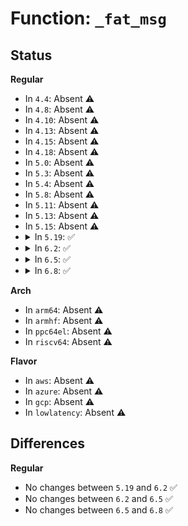 # Function: <code>_fat_msg</code>

## Status
<b>Regular</b>
<ul>
<li>
In <code>4.4</code>: Absent ⚠️
</li>
<li>
In <code>4.8</code>: Absent ⚠️
</li>
<li>
In <code>4.10</code>: Absent ⚠️
</li>
<li>
In <code>4.13</code>: Absent ⚠️
</li>
<li>
In <code>4.15</code>: Absent ⚠️
</li>
<li>
In <code>4.18</code>: Absent ⚠️
</li>
<li>
In <code>5.0</code>: Absent ⚠️
</li>
<li>
In <code>5.3</code>: Absent ⚠️
</li>
<li>
In <code>5.4</code>: Absent ⚠️
</li>
<li>
In <code>5.8</code>: Absent ⚠️
</li>
<li>
In <code>5.11</code>: Absent ⚠️
</li>
<li>
In <code>5.13</code>: Absent ⚠️
</li>
<li>
In <code>5.15</code>: Absent ⚠️
</li>
<li>
<details>
<summary>In <code>5.19</code>: ✅</summary>

```c
void _fat_msg(struct super_block *sb, const char *level, const char *fmt, void (anon));
```

**Collision:** Unique Global

**Inline:** No

**Transformation:** False

**Instances:**

```
In fs/fat/misc.c (ffffffff81e836d8)
Location: fs/fat/misc.c:54
Inline: False
Direct callers:
  - fs/fat/dir.c:fat_add_entries
  - fs/fat/dir.c:fat_remove_entries
  - fs/fat/dir.c:__fat_readdir
  - fs/fat/dir.c:fat_search_long
  - fs/fat/dir.c:fat_parse_short
  - fs/fat/dir.c:fat__get_entry
  - fs/fat/fatent.c:fat_ent_bread
  - fs/fat/fatent.c:fat12_ent_bread
  - fs/fat/inode.c:fat_fill_super
  - fs/fat/inode.c:fat_fill_super
  - fs/fat/inode.c:fat_fill_super
  - fs/fat/inode.c:fat_fill_super
  - fs/fat/inode.c:fat_fill_super
  - fs/fat/inode.c:fat_fill_super
  - fs/fat/inode.c:fat_fill_super
  - fs/fat/inode.c:fat_fill_super
  - fs/fat/inode.c:fat_fill_super
  - fs/fat/inode.c:fat_fill_super
  - fs/fat/inode.c:fat_fill_super
  - fs/fat/inode.c:fat_fill_super
  - fs/fat/inode.c:fat_fill_super
  - fs/fat/inode.c:fat_read_static_bpb
  - fs/fat/inode.c:fat_read_static_bpb
  - fs/fat/inode.c:fat_read_static_bpb
  - fs/fat/inode.c:fat_read_static_bpb
  - fs/fat/inode.c:fat_read_bpb
  - fs/fat/inode.c:fat_read_bpb
  - fs/fat/inode.c:fat_read_bpb
  - fs/fat/inode.c:fat_read_bpb
  - fs/fat/inode.c:fat_read_bpb
  - fs/fat/inode.c:fat_read_bpb
  - fs/fat/inode.c:parse_options
  - fs/fat/inode.c:parse_options
  - fs/fat/inode.c:parse_options
  - fs/fat/inode.c:__fat_write_inode
  - fs/fat/inode.c:fat_set_state
  - fs/fat/inode.c:fat_set_state
  - fs/fat/inode.c:fat_evict_inode
  - fs/fat/misc.c:fat_clusters_flush
  - fs/fat/misc.c:fat_clusters_flush
  - fs/fat/misc.c:__fat_fs_error
  - fs/fat/misc.c:__fat_fs_error
  - fs/fat/nfs.c:fat_rebuild_parent
```
**Symbols:**

```
ffffffff81e836d8-ffffffff81e83784: _fat_msg (STB_GLOBAL)
```
</details>
</li>
<li>
<details>
<summary>In <code>6.2</code>: ✅</summary>

```c
void _fat_msg(struct super_block *sb, const char *level, const char *fmt, void (anon));
```

**Collision:** Unique Global

**Inline:** No

**Transformation:** False

**Instances:**

```
In fs/fat/misc.c (ffffffff81604ac0)
Location: fs/fat/misc.c:54
Inline: False
Direct callers:
  - fs/fat/dir.c:fat_add_entries
  - fs/fat/dir.c:fat_remove_entries
  - fs/fat/dir.c:__fat_readdir
  - fs/fat/dir.c:fat_search_long
  - fs/fat/dir.c:fat_parse_short
  - fs/fat/dir.c:fat__get_entry
  - fs/fat/fatent.c:fat_ent_bread
  - fs/fat/fatent.c:fat12_ent_bread
  - fs/fat/inode.c:fat_fill_super
  - fs/fat/inode.c:fat_fill_super
  - fs/fat/inode.c:fat_fill_super
  - fs/fat/inode.c:fat_fill_super
  - fs/fat/inode.c:fat_fill_super
  - fs/fat/inode.c:fat_fill_super
  - fs/fat/inode.c:fat_fill_super
  - fs/fat/inode.c:fat_fill_super
  - fs/fat/inode.c:fat_fill_super
  - fs/fat/inode.c:fat_fill_super
  - fs/fat/inode.c:fat_fill_super
  - fs/fat/inode.c:fat_read_static_bpb
  - fs/fat/inode.c:fat_read_static_bpb
  - fs/fat/inode.c:fat_read_static_bpb
  - fs/fat/inode.c:fat_read_static_bpb
  - fs/fat/inode.c:fat_read_bpb
  - fs/fat/inode.c:fat_read_bpb
  - fs/fat/inode.c:fat_read_bpb
  - fs/fat/inode.c:fat_read_bpb
  - fs/fat/inode.c:fat_read_bpb
  - fs/fat/inode.c:fat_read_bpb
  - fs/fat/inode.c:parse_options
  - fs/fat/inode.c:parse_options
  - fs/fat/inode.c:parse_options
  - fs/fat/inode.c:__fat_write_inode
  - fs/fat/inode.c:fat_set_state
  - fs/fat/inode.c:fat_set_state
  - fs/fat/inode.c:fat_evict_inode
  - fs/fat/misc.c:fat_clusters_flush
  - fs/fat/misc.c:fat_clusters_flush
  - fs/fat/misc.c:__fat_fs_error
  - fs/fat/misc.c:__fat_fs_error
  - fs/fat/nfs.c:fat_rebuild_parent
```
**Symbols:**

```
ffffffff81604ac0-ffffffff81604b5f: _fat_msg (STB_GLOBAL)
```
</details>
</li>
<li>
<details>
<summary>In <code>6.5</code>: ✅</summary>

```c
void _fat_msg(struct super_block *sb, const char *level, const char *fmt, void (anon));
```

**Collision:** Unique Global

**Inline:** No

**Transformation:** False

**Instances:**

```
In fs/fat/misc.c (ffffffff8163c9d0)
Location: fs/fat/misc.c:54
Inline: False
Direct callers:
  - fs/fat/dir.c:fat_add_entries
  - fs/fat/dir.c:fat_remove_entries
  - fs/fat/dir.c:__fat_readdir
  - fs/fat/dir.c:fat_search_long
  - fs/fat/dir.c:fat_parse_short
  - fs/fat/dir.c:fat__get_entry
  - fs/fat/fatent.c:fat_ent_bread
  - fs/fat/fatent.c:fat12_ent_bread
  - fs/fat/inode.c:fat_fill_super
  - fs/fat/inode.c:fat_fill_super
  - fs/fat/inode.c:fat_fill_super
  - fs/fat/inode.c:fat_fill_super
  - fs/fat/inode.c:fat_fill_super
  - fs/fat/inode.c:fat_fill_super
  - fs/fat/inode.c:fat_fill_super
  - fs/fat/inode.c:fat_fill_super
  - fs/fat/inode.c:fat_fill_super
  - fs/fat/inode.c:fat_fill_super
  - fs/fat/inode.c:fat_fill_super
  - fs/fat/inode.c:fat_read_static_bpb
  - fs/fat/inode.c:fat_read_static_bpb
  - fs/fat/inode.c:fat_read_static_bpb
  - fs/fat/inode.c:fat_read_static_bpb
  - fs/fat/inode.c:fat_read_bpb
  - fs/fat/inode.c:fat_read_bpb
  - fs/fat/inode.c:fat_read_bpb
  - fs/fat/inode.c:fat_read_bpb
  - fs/fat/inode.c:fat_read_bpb
  - fs/fat/inode.c:fat_read_bpb
  - fs/fat/inode.c:parse_options
  - fs/fat/inode.c:parse_options
  - fs/fat/inode.c:parse_options
  - fs/fat/inode.c:__fat_write_inode
  - fs/fat/inode.c:fat_set_state
  - fs/fat/inode.c:fat_set_state
  - fs/fat/inode.c:fat_evict_inode
  - fs/fat/misc.c:fat_clusters_flush
  - fs/fat/misc.c:fat_clusters_flush
  - fs/fat/misc.c:__fat_fs_error
  - fs/fat/misc.c:__fat_fs_error
  - fs/fat/nfs.c:fat_rebuild_parent
```
**Symbols:**

```
ffffffff8163c9d0-ffffffff8163ca6f: _fat_msg (STB_GLOBAL)
```
</details>
</li>
<li>
<details>
<summary>In <code>6.8</code>: ✅</summary>

```c
void _fat_msg(struct super_block *sb, const char *level, const char *fmt, void (anon));
```

**Collision:** Unique Global

**Inline:** No

**Transformation:** False

**Instances:**

```
In fs/fat/misc.c (ffffffff81675f40)
Location: fs/fat/misc.c:54
Inline: False
Direct callers:
  - fs/fat/dir.c:fat_add_entries
  - fs/fat/dir.c:fat_remove_entries
  - fs/fat/dir.c:__fat_readdir
  - fs/fat/dir.c:fat_search_long
  - fs/fat/dir.c:fat_parse_short
  - fs/fat/dir.c:fat__get_entry
  - fs/fat/fatent.c:fat_ent_bread
  - fs/fat/fatent.c:fat12_ent_bread
  - fs/fat/inode.c:fat_fill_super
  - fs/fat/inode.c:fat_fill_super
  - fs/fat/inode.c:fat_fill_super
  - fs/fat/inode.c:fat_fill_super
  - fs/fat/inode.c:fat_fill_super
  - fs/fat/inode.c:fat_fill_super
  - fs/fat/inode.c:fat_fill_super
  - fs/fat/inode.c:fat_fill_super
  - fs/fat/inode.c:fat_fill_super
  - fs/fat/inode.c:fat_fill_super
  - fs/fat/inode.c:fat_fill_super
  - fs/fat/inode.c:fat_read_static_bpb
  - fs/fat/inode.c:fat_read_static_bpb
  - fs/fat/inode.c:fat_read_static_bpb
  - fs/fat/inode.c:fat_read_static_bpb
  - fs/fat/inode.c:fat_read_bpb
  - fs/fat/inode.c:fat_read_bpb
  - fs/fat/inode.c:fat_read_bpb
  - fs/fat/inode.c:fat_read_bpb
  - fs/fat/inode.c:fat_read_bpb
  - fs/fat/inode.c:fat_read_bpb
  - fs/fat/inode.c:parse_options
  - fs/fat/inode.c:parse_options
  - fs/fat/inode.c:parse_options
  - fs/fat/inode.c:__fat_write_inode
  - fs/fat/inode.c:fat_set_state
  - fs/fat/inode.c:fat_set_state
  - fs/fat/inode.c:fat_evict_inode
  - fs/fat/misc.c:fat_clusters_flush
  - fs/fat/misc.c:fat_clusters_flush
  - fs/fat/misc.c:__fat_fs_error
  - fs/fat/misc.c:__fat_fs_error
  - fs/fat/nfs.c:fat_rebuild_parent
```
**Symbols:**

```
ffffffff81675f40-ffffffff81675fdf: _fat_msg (STB_GLOBAL)
```
</details>
</li>
</ul>
<b>Arch</b>
<ul>
<li>
In <code>arm64</code>: Absent ⚠️
</li>
<li>
In <code>armhf</code>: Absent ⚠️
</li>
<li>
In <code>ppc64el</code>: Absent ⚠️
</li>
<li>
In <code>riscv64</code>: Absent ⚠️
</li>
</ul>
<b>Flavor</b>
<ul>
<li>
In <code>aws</code>: Absent ⚠️
</li>
<li>
In <code>azure</code>: Absent ⚠️
</li>
<li>
In <code>gcp</code>: Absent ⚠️
</li>
<li>
In <code>lowlatency</code>: Absent ⚠️
</li>
</ul>

## Differences
<b>Regular</b>
<ul>
<li>
No changes between <code>5.19</code> and <code>6.2</code> ✅
</li>
<li>
No changes between <code>6.2</code> and <code>6.5</code> ✅
</li>
<li>
No changes between <code>6.5</code> and <code>6.8</code> ✅
</li>
</ul>
